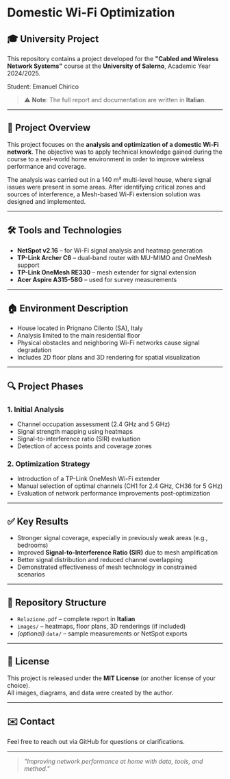 # Domestic Wi-Fi Optimization

## 🎓 University Project
This repository contains a project developed for the **"Cabled and Wireless Network Systems"** course at the **University of Salerno**, Academic Year 2024/2025.

Student: Emanuel Chirico  

> ⚠️ **Note**: The full report and documentation are written in **Italian**.

---

## 📘 Project Overview
This project focuses on the **analysis and optimization of a domestic Wi-Fi network**. The objective was to apply technical knowledge gained during the course to a real-world home environment in order to improve wireless performance and coverage.

The analysis was carried out in a 140 m² multi-level house, where signal issues were present in some areas. After identifying critical zones and sources of interference, a Mesh-based Wi-Fi extension solution was designed and implemented.

---

## 🛠 Tools and Technologies
- **NetSpot v2.16** – for Wi-Fi signal analysis and heatmap generation
- **TP-Link Archer C6** – dual-band router with MU-MIMO and OneMesh support
- **TP-Link OneMesh RE330** – mesh extender for signal extension
- **Acer Aspire A315-58G** – used for survey measurements

---

## 🏠 Environment Description
- House located in Prignano Cilento (SA), Italy
- Analysis limited to the main residential floor
- Physical obstacles and neighboring Wi-Fi networks cause signal degradation
- Includes 2D floor plans and 3D rendering for spatial visualization

---

## 🔍 Project Phases

### 1. Initial Analysis
- Channel occupation assessment (2.4 GHz and 5 GHz)
- Signal strength mapping using heatmaps
- Signal-to-interference ratio (SIR) evaluation
- Detection of access points and coverage zones

### 2. Optimization Strategy
- Introduction of a TP-Link OneMesh Wi-Fi extender
- Manual selection of optimal channels (CH1 for 2.4 GHz, CH36 for 5 GHz)
- Evaluation of network performance improvements post-optimization

---

## ✅ Key Results
- Stronger signal coverage, especially in previously weak areas (e.g., bedrooms)
- Improved **Signal-to-Interference Ratio (SIR)** due to mesh amplification
- Better signal distribution and reduced channel overlapping
- Demonstrated effectiveness of mesh technology in constrained scenarios

---

## 📂 Repository Structure
- `Relazione.pdf` – complete report in **Italian**
- `images/` – heatmaps, floor plans, 3D renderings (if included)
- *(optional)* `data/` – sample measurements or NetSpot exports

---

## 📄 License
This project is released under the **MIT License** (or another license of your choice).  
All images, diagrams, and data were created by the author.

---

## ✉️ Contact
Feel free to reach out via GitHub for questions or clarifications.

---

> *"Improving network performance at home with data, tools, and method."*
